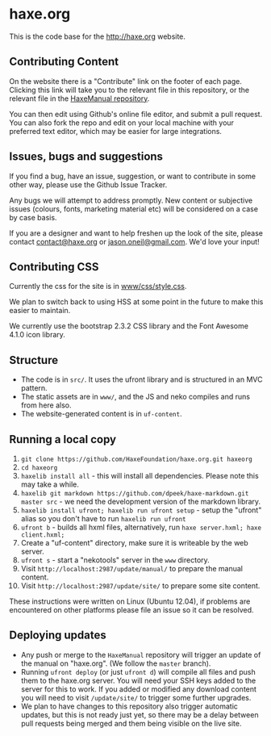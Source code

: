 haxe.org
========

This is the code base for the <http://haxe.org> website.

## Contributing Content

On the website there is a "Contribute" link on the footer of each page.  Clicking this link will take you to the relevant file in this repository, or the relevant file in the [HaxeManual repository](https://github.com/HaxeFoundation/HaxeManual).

You can then edit using Github's online file editor, and submit a pull request.  You can also fork the repo and edit on your local machine with your preferred text editor, which may be easier for large integrations.

## Issues, bugs and suggestions

If you find a bug, have an issue, suggestion, or want to contribute in some other way, please use the Github Issue Tracker.

Any bugs we will attempt to address promptly.  New content or subjective issues (colours, fonts, marketing material etc) will be considered on a case by case basis.

If you are a designer and want to help freshen up the look of the site, please contact <contact@haxe.org> or <jason.oneil@gmail.com>.  We'd love your input!

## Contributing CSS

Currently the css for the site is in [www/css/style.css](https://github.com/HaxeFoundation/haxe.org/blob/master/www/css/style.css).

We plan to switch back to using HSS at some point in the future to make this easier to maintain.

We currently use the bootstrap 2.3.2 CSS library and the Font Awesome 4.1.0 icon library. 

## Structure

* The code is in `src/`. It uses the ufront library and is structured in an MVC pattern.
* The static assets are in `www/`, and the JS and neko compiles and runs from here also.
* The website-generated content is in `uf-content`.

## Running a local copy

1.  `git clone https://github.com/HaxeFoundation/haxe.org.git haxeorg`
2.  `cd haxeorg`
3.  `haxelib install all` - this will install all dependencies. Please note this may take a while.
4.  `haxelib git markdown https://github.com/dpeek/haxe-markdown.git master src` - we need the development version of the markdown library.
5.  `haxelib install ufront; haxelib run ufront setup` - setup the "ufront" alias so you don't have to run `haxelib run ufront`
6.  `ufront b` - builds all hxml files, alternatively, run `haxe server.hxml; haxe client.hxml;`
7.  Create a "uf-content" directory, make sure it is writeable by the web server.
8.  `ufront s` - start a "nekotools" server in the `www` directory.
9.  Visit `http://localhost:2987/update/manual/` to prepare the manual content.
10.	Visit `http://localhost:2987/update/site/` to prepare some site content.

These instructions were written on Linux (Ubuntu 12.04), if problems are encountered on other platforms please file an issue so it can be resolved.

## Deploying updates

* Any push or merge to the `HaxeManual` repository will trigger an update of the manual on "haxe.org".  (We follow the `master` branch).
* Running `ufront deploy` (or just `ufront d`) will compile all files and push them to the haxe.org server. You will need your SSH keys added to the server for this to work.  If you added or modified any download content you will need to visit `/update/site/` to trigger some further upgrades.
* We plan to have changes to this repository also trigger automatic updates, but this is not ready just yet, so there may be a delay between pull requests being merged and them being visible on the live site.
